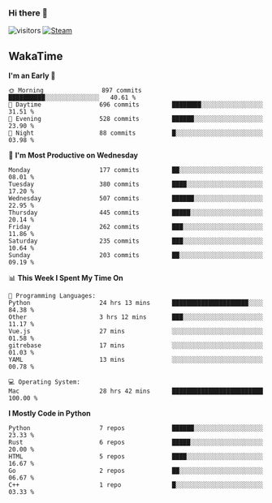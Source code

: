 ### Hi there 👋

![visitors](https://visitor-badge.glitch.me/badge?page_id=zhourunlai)
[![Steam](https://img.shields.io/badge/dynamic/json?url=https%3A%2F%2Fapi.swo.moe%2Fstats%2Fsteamgames%2F76561198285156854&query=count&color=0b1a37&label=Steam&labelColor=134375&logo=steam&suffix=+games&cacheSeconds=3600)](http://steamcommunity.com/profiles/76561198285156854)

## WakaTime
<!--START_SECTION:waka-->
**I'm an Early 🐤** 

```text
🌞 Morning                897 commits         ██████████░░░░░░░░░░░░░░░   40.61 % 
🌆 Daytime                696 commits         ████████░░░░░░░░░░░░░░░░░   31.51 % 
🌃 Evening                528 commits         ██████░░░░░░░░░░░░░░░░░░░   23.90 % 
🌙 Night                  88 commits          █░░░░░░░░░░░░░░░░░░░░░░░░   03.98 % 
```
📅 **I'm Most Productive on Wednesday** 

```text
Monday                   177 commits         ██░░░░░░░░░░░░░░░░░░░░░░░   08.01 % 
Tuesday                  380 commits         ████░░░░░░░░░░░░░░░░░░░░░   17.20 % 
Wednesday                507 commits         ██████░░░░░░░░░░░░░░░░░░░   22.95 % 
Thursday                 445 commits         █████░░░░░░░░░░░░░░░░░░░░   20.14 % 
Friday                   262 commits         ███░░░░░░░░░░░░░░░░░░░░░░   11.86 % 
Saturday                 235 commits         ███░░░░░░░░░░░░░░░░░░░░░░   10.64 % 
Sunday                   203 commits         ██░░░░░░░░░░░░░░░░░░░░░░░   09.19 % 
```


📊 **This Week I Spent My Time On** 

```text
💬 Programming Languages: 
Python                   24 hrs 13 mins      █████████████████████░░░░   84.38 % 
Other                    3 hrs 12 mins       ███░░░░░░░░░░░░░░░░░░░░░░   11.17 % 
Vue.js                   27 mins             ░░░░░░░░░░░░░░░░░░░░░░░░░   01.58 % 
gitrebase                17 mins             ░░░░░░░░░░░░░░░░░░░░░░░░░   01.03 % 
YAML                     13 mins             ░░░░░░░░░░░░░░░░░░░░░░░░░   00.78 % 

💻 Operating System: 
Mac                      28 hrs 42 mins      █████████████████████████   100.00 % 
```

**I Mostly Code in Python** 

```text
Python                   7 repos             ██████░░░░░░░░░░░░░░░░░░░   23.33 % 
Rust                     6 repos             █████░░░░░░░░░░░░░░░░░░░░   20.00 % 
HTML                     5 repos             ████░░░░░░░░░░░░░░░░░░░░░   16.67 % 
Go                       2 repos             ██░░░░░░░░░░░░░░░░░░░░░░░   06.67 % 
C++                      1 repo              █░░░░░░░░░░░░░░░░░░░░░░░░   03.33 % 
```




<!--END_SECTION:waka-->

